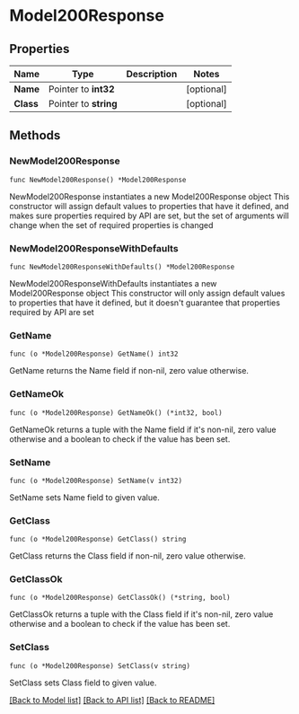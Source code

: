 # Model200Response

## Properties

Name | Type | Description | Notes
------------ | ------------- | ------------- | -------------
**Name** | Pointer to **int32** |  | [optional] 
**Class** | Pointer to **string** |  | [optional] 

## Methods

### NewModel200Response

`func NewModel200Response() *Model200Response`

NewModel200Response instantiates a new Model200Response object
This constructor will assign default values to properties that have it defined,
and makes sure properties required by API are set, but the set of arguments
will change when the set of required properties is changed

### NewModel200ResponseWithDefaults

`func NewModel200ResponseWithDefaults() *Model200Response`

NewModel200ResponseWithDefaults instantiates a new Model200Response object
This constructor will only assign default values to properties that have it defined,
but it doesn't guarantee that properties required by API are set

### GetName

`func (o *Model200Response) GetName() int32`

GetName returns the Name field if non-nil, zero value otherwise.

### GetNameOk

`func (o *Model200Response) GetNameOk() (*int32, bool)`

GetNameOk returns a tuple with the Name field if it's non-nil, zero value otherwise
and a boolean to check if the value has been set.

### SetName

`func (o *Model200Response) SetName(v int32)`

SetName sets Name field to given value.

### GetClass

`func (o *Model200Response) GetClass() string`

GetClass returns the Class field if non-nil, zero value otherwise.

### GetClassOk

`func (o *Model200Response) GetClassOk() (*string, bool)`

GetClassOk returns a tuple with the Class field if it's non-nil, zero value otherwise
and a boolean to check if the value has been set.

### SetClass

`func (o *Model200Response) SetClass(v string)`

SetClass sets Class field to given value.


[[Back to Model list]](../README.md#documentation-for-models) [[Back to API list]](../README.md#documentation-for-api-endpoints) [[Back to README]](../README.md)


